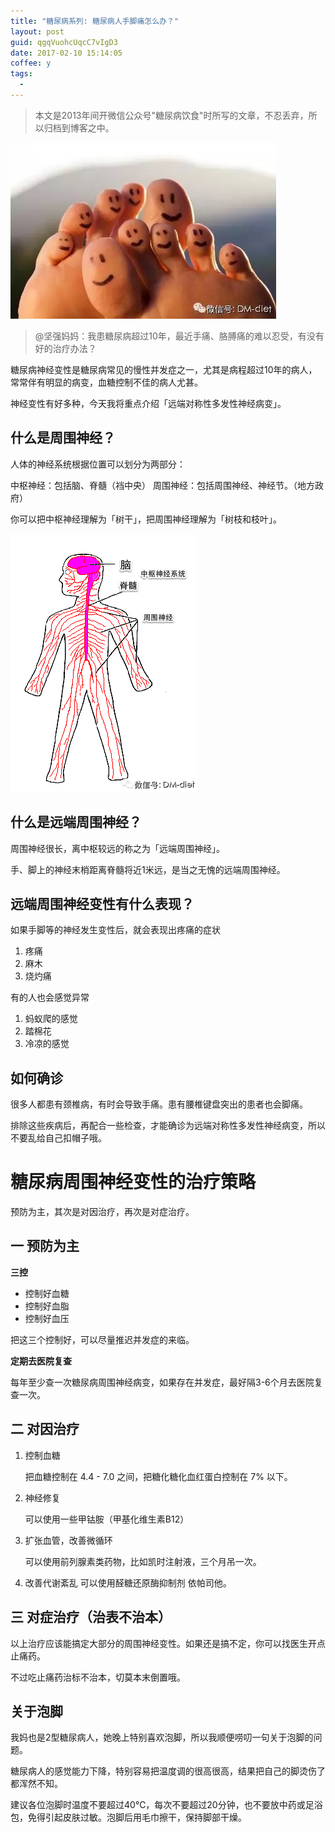 ```yaml
---
title: "糖尿病系列: 糖尿病人手脚痛怎么办？"
layout: post
guid: qgqVuohcUqcC7vIgD3
date: 2017-02-10 15:14:05
coffee: y
tags:
  - 
---
```

> 本文是2013年间开微信公众号"糖尿病饮食"时所写的文章，不忍丢弃，所以归档到博客之中。

![](/media/files/2017-02-10-foot.jpeg)

> @坚强妈妈：我患糖尿病超过10年，最近手痛、胳膊痛的难以忍受，有没有好的治疗办法？


糖尿病神经变性是糖尿病常见的慢性并发症之一，尤其是病程超过10年的病人，常常伴有明显的病变，血糖控制不佳的病人尤甚。

神经变性有好多种，今天我将重点介绍「远端对称性多发性神经病变」。

## 什么是周围神经？

人体的神经系统根据位置可以划分为两部分：

中枢神经：包括脑、脊髓（裆中央）
周围神经：包括周围神经、神经节。（地方政府）

你可以把中枢神经理解为「树干」，把周围神经理解为「树枝和枝叶」。

![](/media/files/2017-02-10-nervous-system.png)

## 什么是远端周围神经？

周围神经很长，离中枢较远的称之为「远端周围神经」。

手、脚上的神经末梢距离脊髓将近1米远，是当之无愧的远端周围神经。

## 远端周围神经变性有什么表现？

如果手脚等的神经发生变性后，就会表现出疼痛的症状

1. 疼痛
2. 麻木
3. 烧灼痛

有的人也会感觉异常

1. 蚂蚁爬的感觉
2. 踏棉花
3. 冷凉的感觉

## 如何确诊

很多人都患有颈椎病，有时会导致手痛。患有腰椎键盘突出的患者也会脚痛。

排除这些疾病后，再配合一些检查，才能确诊为远端对称性多发性神经病变，所以不要乱给自己扣帽子哦。

# 糖尿病周围神经变性的治疗策略

预防为主，其次是对因治疗，再次是对症治疗。

## 一 预防为主

**三控**

- 控制好血糖
- 控制好血脂
- 控制好血压

把这三个控制好，可以尽量推迟并发症的来临。

**定期去医院复查**

每年至少查一次糖尿病周围神经病变，如果存在并发症，最好隔3-6个月去医院复查一次。

## 二 对因治疗

1. 控制血糖

    把血糖控制在 4.4 - 7.0 之间，把糖化糖化血红蛋白控制在 7% 以下。

2. 神经修复

    可以使用一些甲钴胺（甲基化维生素B12）

3. 扩张血管，改善微循环

    可以使用前列腺素类药物，比如凯时注射液，三个月吊一次。

4. 改善代谢紊乱
    可以使用醛糖还原酶抑制剂 依帕司他。

## 三 对症治疗（治表不治本）

以上治疗应该能搞定大部分的周围神经变性。如果还是搞不定，你可以找医生开点止痛药。

不过吃止痛药治标不治本，切莫本末倒置哦。

## 关于泡脚

我妈也是2型糖尿病人，她晚上特别喜欢泡脚，所以我顺便唠叨一句关于泡脚的问题。

糖尿病人的感觉能力下降，特别容易把温度调的很高很高，结果把自己的脚烫伤了都浑然不知。

建议各位泡脚时温度不要超过40℃，每次不要超过20分钟，也不要放中药或足浴包，免得引起皮肤过敏。泡脚后用毛巾擦干，保持脚部干燥。
